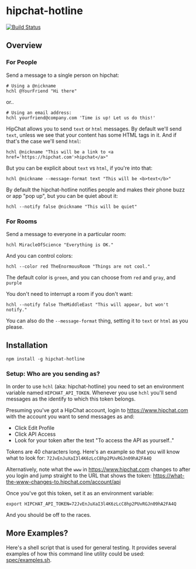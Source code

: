 # hipchat-hotline

[![Build Status](https://travis-ci.org/jedcn/hipchat-hotline.svg?branch=master)](https://travis-ci.org/jedcn/hipchat-hotline)

## Overview

### For People

Send a message to a single person on hipchat:

    # Using a @nickname
    hchl @YourFriend "Hi there"

or..

    # Using an email address:
    hchl yourfriend@company.com 'Time is up! Let us do this!'

HipChat allows you to send `text` or `html` messages. By default we'll
send `text`, unless we see that your content has some HTML tags in
it. And if that's the case we'll send `html`:

    hchl @nickname "This will be a link to <a href='https://hipchat.com'>hipchat</a>"

But you can be explicit about `text` vs `html`, if you're into that:

    hchl @nickname --message-format text "This will be <b>text</b>"

By default the hipchat-hotline notifies people and makes their phone
buzz or app "pop up", but you can be quiet about it:

    hchl --notify false @nickname "This will be quiet"

### For Rooms

Send a message to everyone in a particular room:

    hchl MiracleOfScience "Everything is OK."

And you can control colors:

    hchl --color red TheEnormousRoom "Things are not cool."

The default color is `green`, and you can choose from `red` and
`gray`, and `purple`

You don't need to interrupt a room if you don't want:

    hchl --notify false TheMiddleEast "This will appear, but won't notify."

You can also do the `--message-format` thing, setting it to `text` or
`html` as you please.

## Installation

    npm install -g hipchat-hotline

### Setup: Who are you sending as?

In order to use `hchl` (aka: hipchat-hotline) you need to set an
environment variable named `HIPCHAT_API_TOKEN`. Whenever you use
`hchl` you'll send messages as the identify to which this token
belongs.

Presuming you've got a HipChat account, login to
https://www.hipchat.com with the account you want to send messages as
and:

* Click Edit Profile
* Click API Access
* Look for your token after the text "To access the API as yourself.."

Tokens are 40 characters long. Here's an example so that you will know
what to look for: `72JvEnJuXaI3l4K6zLcC8hp2PUvRGJn09hA2FA4Q`

Alternatively, note what the `www` in https://www.hipchat.com changes
to after you login and jump straight to the URL that shows the token:
https://what-the-www-changes-to.hipchat.com/account/api

Once you've got this token, set it as an environment variable:

    export HIPCHAT_API_TOKEN=72JvEnJuXaI3l4K6zLcC8hp2PUvRGJn09hA2FA4Q

And you should be off to the races.

## More Examples?

Here's a shell script that is used for general testing. It provides
several examples of how this command line utility could be used:
[spec/examples.sh][examples].

[examples]: ./spec/examples.sh
